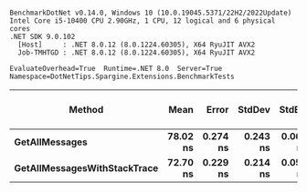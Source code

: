 ```

BenchmarkDotNet v0.14.0, Windows 10 (10.0.19045.5371/22H2/2022Update)
Intel Core i5-10400 CPU 2.90GHz, 1 CPU, 12 logical and 6 physical cores
.NET SDK 9.0.102
  [Host]     : .NET 8.0.12 (8.0.1224.60305), X64 RyuJIT AVX2
  Job-TMHTGD : .NET 8.0.12 (8.0.1224.60305), X64 RyuJIT AVX2

EvaluateOverhead=True  Runtime=.NET 8.0  Server=True  
Namespace=DotNetTips.Spargine.Extensions.BenchmarkTests  

```
| Method                       | Mean     | Error    | StdDev   | StdErr   | Min      | Q1       | Median   | Q3       | Max      | Op/s         | CI99.9% Margin | Iterations | Kurtosis | MValue | Skewness | Rank | LogicalGroup | Baseline | Exceptions | Completed Work Items | Lock Contentions | Gen0   | Code Size | Allocated |
|----------------------------- |---------:|---------:|---------:|---------:|---------:|---------:|---------:|---------:|---------:|-------------:|---------------:|-----------:|---------:|-------:|---------:|-----:|------------- |--------- |-----------:|---------------------:|-----------------:|-------:|----------:|----------:|
| **GetAllMessages**               | **78.02 ns** | **0.274 ns** | **0.243 ns** | **0.065 ns** | **77.63 ns** | **77.92 ns** | **78.00 ns** | **78.14 ns** | **78.52 ns** | **12,816,612.2** |       **6.968 ns** |      **14.00** |    **2.380** |  **2.000** |   **0.3643** |    **2** | *****            | **No**       |          **-** |                    **-** |                **-** | **0.0014** |     **854 B** |     **136 B** |
| **GetAllMessagesWithStackTrace** | **72.70 ns** | **0.229 ns** | **0.214 ns** | **0.055 ns** | **72.38 ns** | **72.54 ns** | **72.68 ns** | **72.89 ns** | **73.09 ns** | **13,754,552.3** |       **7.472 ns** |      **15.00** |    **1.658** |  **2.000** |   **0.1910** |    **1** | *****            | **No**       |          **-** |                    **-** |                **-** | **0.0024** |   **2,835 B** |     **224 B** |
